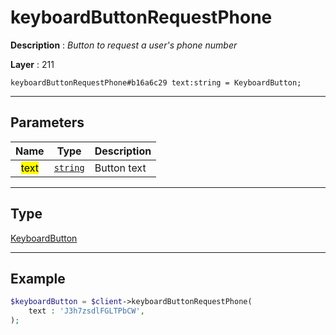 # keyboardButtonRequestPhone

**Description** : *Button to request a user's phone number*

**Layer** : 211

```tl
keyboardButtonRequestPhone#b16a6c29 text:string = KeyboardButton;
```

---

## Parameters

| Name | Type | Description |
| :---: | :---: | :--- |
| <mark>text</mark> | [`string`](type/string) | Button text |

---

## Type

[KeyboardButton](type/KeyboardButton)

---

## Example

```php
$keyboardButton = $client->keyboardButtonRequestPhone(
	text : 'J3h7zsdlFGLTPbCW',
);
```